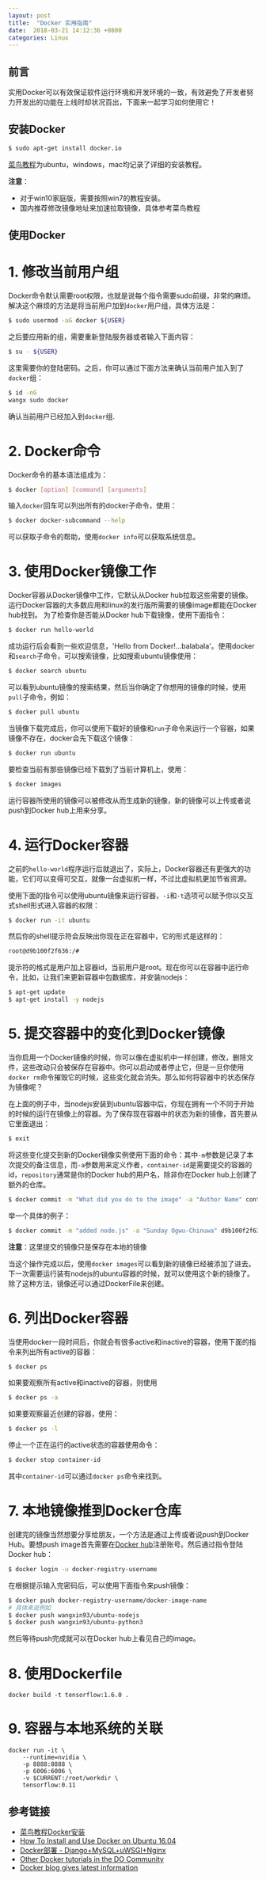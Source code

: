 ```yaml
---
layout: post
title:  "Docker 实用指南"
date:  2018-03-21 14:12:36 +0800
categories: Linux
---
```


## 前言
实用Docker可以有效保证软件运行环境和开发环境的一致，有效避免了开发者努力开发出的功能在上线时却状况百出，下面来一起学习如何使用它！

## 安装Docker
```bash
$ sudo apt-get install docker.io
```
[菜鸟教程](http://www.runoob.com/docker/ubuntu-docker-install.html)为ubuntu，windows，mac均记录了详细的安装教程。

**注意**：
* 对于win10家庭版，需要按照win7的教程安装。
* 国内推荐修改镜像地址来加速拉取镜像，具体参考菜鸟教程

## 使用Docker 
# 1. 修改当前用户组
Docker命令默认需要root权限，也就是说每个指令需要sudo前缀，非常的麻烦。解决这个麻烦的方法是将当前用户加到`docker`用户组，具体方法是：
```bash
$ sudo usermod -aG docker ${USER}
```
之后要应用新的组，需要重新登陆服务器或者输入下面内容：
```bash
$ su - ${USER}
```
这里需要你的登陆密码。之后，你可以通过下面方法来确认当前用户加入到了`docker`组：
```bash
$ id -nG
wangx sudo docker
```
确认当前用户已经加入到`docker`组.

# 2. Docker命令
Docker命令的基本语法组成为：
```bash
$ docker [option] [command] [arguments]
```
输入`docker`回车可以列出所有的docker子命令，使用：
```bash
$ docker docker-subcommand --help
```
可以获取子命令的帮助，使用`docker info`可以获取系统信息。

# 3. 使用Docker镜像工作
Docker容器从Docker镜像中工作，它默认从Docker hub拉取这些需要的镜像。运行Docker容器的大多数应用和linux的发行版所需要的镜像image都能在Docker hub找到。
为了检查你是否能从Docker hub下载镜像，使用下面指令：
```bash
$ docker run hello-world
```
成功运行后会看到一些欢迎信息，'Hello from Docker!...balabala'。使用docker和`search`子命令，可以搜索镜像，比如搜索ubuntu镜像使用：
```bash
$ docker search ubuntu
```
可以看到ubuntu镜像的搜索结果，然后当你确定了你想用的镜像的时候，使用`pull`子命令，例如：
```bash
$ docker pull ubuntu
```
当镜像下载完成后，你可以使用下载好的镜像和`run`子命令来运行一个容器，如果镜像不存在，docker会先下载这个镜像：
```bash
$ docker run ubuntu
```
要检查当前有那些镜像已经下载到了当前计算机上，使用：
```bash
$ docker images
```
运行容器所使用的镜像可以被修改从而生成新的镜像，新的镜像可以上传或者说push到Docker hub上用来分享。

# 4. 运行Docker容器
之前的`hello-world`程序运行后就退出了，实际上，Docker容器还有更强大的功能，它们可以变得可交互，就像一台虚拟机一样，不过比虚拟机更加节省资源。

使用下面的指令可以使用ubuntu镜像来运行容器，`-i`和`-t`选项可以赋予你以交互式shell形式进入容器的权限：
```bash
$ docker run -it ubuntu
```
然后你的shell提示符会反映出你现在正在容器中，它的形式是这样的：
```bash
root@d9b100f2f636:/#
```
提示符的格式是用户加上容器id，当前用户是root。现在你可以在容器中运行命令，比如，让我们来更新容器中包数据库，并安装nodejs：
```bash
$ apt-get update
$ apt-get install -y nodejs
```

# 5. 提交容器中的变化到Docker镜像
当你启用一个Docker镜像的时候，你可以像在虚拟机中一样创建，修改，删除文件，这些改动只会被保存在容器中。你可以启动或者停止它，但是一旦你使用`docker rm`命令摧毁它的时候，这些变化就会消失。那么如何将容器中的状态保存为镜像呢？

在上面的例子中，当nodejs安装到ubuntu容器中后，你现在拥有一个不同于开始的时候的运行在镜像上的容器。为了保存现在容器中的状态为新的镜像，首先要从它里面退出：
```bash
$ exit
```
将这些变化提交到新的Docker镜像实例使用下面的命令：其中`-m`参数是记录了本次提交的备注信息，而`-a`参数用来定义作者，`container-id`是需要提交的容器的id，`repository`通常是你的Docker hub的用户名，除非你在Docker hub上创建了额外的仓库。
```bash
$ docker commit -m "What did you do to the image" -a "Author Name" container-id repository/new_image_name
```
举一个具体的例子：
```bash
$ docker commit -m "added node.js" -a "Sunday Ogwu-Chinuwa" d9b100f2f636 finid/ubuntu-nodejs
```
**注意**：这里提交的镜像只是保存在本地的镜像

当这个操作完成以后，使用`docker images`可以看到新的镜像已经被添加了进去。下一次需要运行装有nodejs的ubuntu容器的时候，就可以使用这个新的镜像了。除了这种方法，镜像还可以通过DockerFile来创建。

# 6. 列出Docker容器
当使用docker一段时间后，你就会有很多active和inactive的容器，使用下面的指令来列出所有active的容器：
```bash
$ docker ps
```
如果要观察所有active和inactive的容器，则使用
```bash
$ docker ps -a
```
如果要观察最近创建的容器，使用：
```bash
$ docker ps -l
```
停止一个正在运行的active状态的容器使用命令：
```bash
$ docker stop container-id
```
其中`container-id`可以通过`docker ps`命令来找到。

# 7. 本地镜像推到Docker仓库
创建完的镜像当然想要分享给朋友，一个方法是通过上传或者说push到Docker Hub。要想push image首先需要在[Docker hub](https://hub.docker.com/)注册账号。然后通过指令登陆Docker hub：
```bash
$ docker login -u docker-registry-username
```
在根据提示输入完密码后，可以使用下面指令来push镜像：
```bash
$ docker push docker-registry-username/docker-image-name
# 具体来说例如
$ docker push wangxin93/ubuntu-nodejs
$ docker push wangxin93/ubuntu-python3
```
然后等待push完成就可以在Docker hub上看见自己的image。

# 8. 使用Dockerfile

```
docker build -t tensorflow:1.6.0 .
```

# 9. 容器与本地系统的关联

```
docker run -it \
    --runtime=nvidia \
    -p 8888:8888 \
    -p 6006:6006 \
    -v $CURRENT:/root/workdir \
	tensorflow:0.11
```

## 参考链接
* [菜鸟教程Docker安装](http://www.runoob.com/docker/ubuntu-docker-install.html)
* [How To Install and Use Docker on Ubuntu 16.04](https://www.digitalocean.com/community/tutorials/how-to-install-and-use-docker-on-ubuntu-16-04)
* [Docker部署 - Django+MySQL+uWSGI+Nginx](https://zhuanlan.zhihu.com/p/29609591)
* [Other Docker tutorials in the DO Community](https://www.digitalocean.com/community/tags/docker?type=tutorials)
* [Docker blog gives latest information](https://blog.docker.com/)
